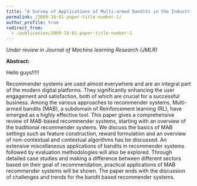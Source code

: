 ```yaml
---
title: "A Survey of Applications of Multi-armed bandits in the Industrial Recommender Systems"
permalink: /2009-10-01-paper-title-number-1/
author_profile: true
redirect_from:
  - /publication/2009-10-01-paper-title-number-1
---
```


*Under review in Journal of Machine learning Research (JMLR)*

**Abstract:** 

Hello guys!!!!!



Recommender systems are used almost everywhere and are an integral part of the modern digital platforms. They significantly enhancing the user engagement and satisfaction, both of which are crucial for a successful business. Among the various approaches to recommender systems, Multi-armed bandits (MAB), a subdomain of Reinforcement learning (RL), have emerged as a highly effective tool. This paper gives a comprehensive review of MAB-based recommender systems, starting with an overview of the traditional recommender systems. We discuss the basics of MAB settings such as feature construction, reward formulation and an overview of non-contextual and contextual algorithms has be discussed. An extensive miscellaneous applications of bandits in recommender systems followed by evaluation methodologies will also be explored. Through detailed case studies and making a difference between different sectors based on their goal of recommendation, practical applications of MAB recommender systems will be shown. The paper ends with the discussion of challenges and trends for the bandit based recommender systems.
